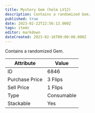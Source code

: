 ```yaml
---
title: Mystery Gem (helm LV12)
description: Contains a randomized Gem.
published: true
date: 2023-02-22T22:56:13.000Z
tags: items
editor: markdown
dateCreated: 2023-02-16T00:00:00.000Z
---
```


Contains a randomized Gem.

|Attribute|Value|
|-|-|
|ID|6846|
|Purchase Price|3 Flips|
|Sell Price|1 Flips|
|Type|Consumable|
|Stackable|Yes|

